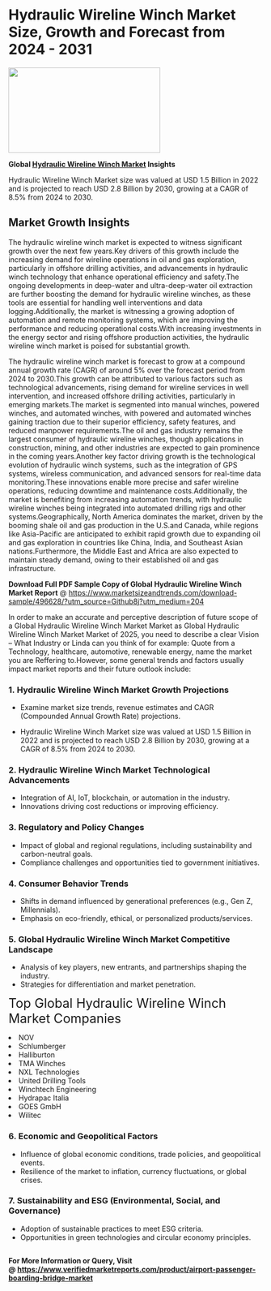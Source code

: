 <H1>Hydraulic Wireline Winch Market Size, Growth and Forecast from 2024 - 2031</H1><img class="aligncenter size-medium wp-image-584254" src="https://thirdeyenews.in/wp-content/uploads/2024/09/Global-Market-Research-300x168.jpeg" alt="" width="300" height="168" /><p><strong>Global&nbsp;<a href="https://www.marketsizeandtrends.com/download-sample/496628/?utm_source=Github8j?utm_medium=204">Hydraulic Wireline Winch Market</a> Insights</strong></p><p>Hydraulic Wireline Winch Market size was valued at USD 1.5 Billion in 2022 and is projected to reach USD 2.8 Billion by 2030, growing at a CAGR of 8.5% from 2024 to 2030.</p><p><h2>Market Growth Insights</h2> <p>The hydraulic wireline winch market is expected to witness significant growth over the next few years.Key drivers of this growth include the increasing demand for wireline operations in oil and gas exploration, particularly in offshore drilling activities, and advancements in hydraulic winch technology that enhance operational efficiency and safety.The ongoing developments in deep-water and ultra-deep-water oil extraction are further boosting the demand for hydraulic wireline winches, as these tools are essential for handling well interventions and data logging.Additionally, the market is witnessing a growing adoption of automation and remote monitoring systems, which are improving the performance and reducing operational costs.With increasing investments in the energy sector and rising offshore production activities, the hydraulic wireline winch market is poised for substantial growth.</p> <p>The hydraulic wireline winch market is forecast to grow at a compound annual growth rate (CAGR) of around 5% over the forecast period from 2024 to 2030.This growth can be attributed to various factors such as technological advancements, rising demand for wireline services in well intervention, and increased offshore drilling activities, particularly in emerging markets.The market is segmented into manual winches, powered winches, and automated winches, with powered and automated winches gaining traction due to their superior efficiency, safety features, and reduced manpower requirements.The oil and gas industry remains the largest consumer of hydraulic wireline winches, though applications in construction, mining, and other industries are expected to gain prominence in the coming years.Another key factor driving growth is the technological evolution of hydraulic winch systems, such as the integration of GPS systems, wireless communication, and advanced sensors for real-time data monitoring.These innovations enable more precise and safer wireline operations, reducing downtime and maintenance costs.Additionally, the market is benefiting from increasing automation trends, with hydraulic wireline winches being integrated into automated drilling rigs and other systems.Geographically, North America dominates the market, driven by the booming shale oil and gas production in the U.S.and Canada, while regions like Asia-Pacific are anticipated to exhibit rapid growth due to expanding oil and gas exploration in countries like China, India, and Southeast Asian nations.Furthermore, the Middle East and Africa are also expected to maintain steady demand, owing to their established oil and gas infrastructure.<p><span class=""><strong>Download Full PDF Sample Copy of Global Hydraulic Wireline Winch Market Report</strong> @ <a href="https://www.marketsizeandtrends.com/download-sample/496628/?utm_source=Github8j?utm_medium=204" target="_blank">https://www.marketsizeandtrends.com/download-sample/496628/?utm_source=Github8j?utm_medium=204</a></span></p><p>In order to make an accurate and perceptive description of future scope of a Global&nbsp;Hydraulic Wireline Winch Market Market as Global&nbsp;Hydraulic Wireline Winch Market Market of 2025, you need to describe a clear Vision &ndash; What Industry or Linda can you think of for example: Quote from a Technology, healthcare, automotive, renewable energy, name the market you are Reffering to.However, some general trends and factors usually impact market reports and their future outlook include:</p><h3>1.&nbsp;<strong>Hydraulic Wireline Winch Market Growth Projections</strong></h3><ul><li>Examine market size trends, revenue estimates and CAGR (Compounded Annual Growth Rate) projections.</li><li><p>Hydraulic Wireline Winch Market size was valued at USD 1.5 Billion in 2022 and is projected to reach USD 2.8 Billion by 2030, growing at a CAGR of 8.5% from 2024 to 2030.</p></li></ul><h3>2.&nbsp;<strong>Hydraulic Wireline Winch Market Technological Advancements</strong></h3><ul><li>Integration of AI, IoT, blockchain, or automation in the industry.</li><li>Innovations driving cost reductions or improving efficiency.</li></ul><h3>3.&nbsp;<strong>Regulatory and Policy Changes</strong></h3><ul><li>Impact of global and regional regulations, including sustainability and carbon-neutral goals.</li><li>Compliance challenges and opportunities tied to government initiatives.</li></ul><h3>4.&nbsp;<strong>Consumer Behavior Trends</strong></h3><ul><li>Shifts in demand influenced by generational preferences (e.g., Gen Z, Millennials).</li><li>Emphasis on eco-friendly, ethical, or personalized products/services.</li></ul><h3>5.&nbsp;<strong>Global Hydraulic Wireline Winch Market Competitive Landscape</strong></h3><ul><li>Analysis of key players, new entrants, and partnerships shaping the industry.</li><li>Strategies for differentiation and market penetration.</li></ul><p data-pm-slice="1 1 []"><span style="color: inherit; font-family: inherit; font-size: 25px;">Top Global Hydraulic Wireline Winch Market Companies</span></p><div class="" data-test-id=""><p><li>NOV</li><li> Schlumberger</li><li> Halliburton</li><li> TMA Winches</li><li> NXL Technologies</li><li> United Drilling Tools</li><li> Winchtech Engineering</li><li> Hydrapac Italia</li><li> GOES GmbH</li><li> Wilitec</li></p></div><h3>6.&nbsp;<strong>Economic and Geopolitical Factors</strong></h3><ul><li>Influence of global economic conditions, trade policies, and geopolitical events.</li><li>Resilience of the market to inflation, currency fluctuations, or global crises.</li></ul><h3>7.&nbsp;<strong>Sustainability and ESG (Environmental, Social, and Governance)</strong></h3><ul><li>Adoption of sustainable practices to meet ESG criteria.</li><li>Opportunities in green technologies and circular economy principles.</li></ul><h2><strong style="font-size: 14px;">For More Information or Query, Visit @&nbsp;</strong><a style="background-color: #ffffff; font-size: 14px;" href="https://www.marketsizeandtrends.com/report/hydraulic-wireline-winch-market/" target="_blank">https://www.verifiedmarketreports.com/product/airport-passenger-boarding-bridge-market</a></h2>